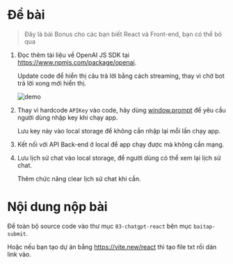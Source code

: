 # Đề bài

> Đây là bài Bonus cho các bạn biết React và Front-end, bạn có thể bỏ qua

1. Đọc thêm tài liệu về OpenAI JS SDK tại <https://www.npmjs.com/package/openai>.

   Update code để hiển thị câu trả lời bằng cách streaming, thay vì chờ bot trả lời xong mới hiển thị.

   ![demo](https://assets.hoccodeai.com/01.3-LLM%20for%20dev%20projects/03-chatgpt-react/imgs/final-steam.jpg)

2. Thay vì hardcode `APIKey` vào code, hãy dùng [window.prompt](https://www.w3schools.com/jsref/met_win_prompt.asp) để yêu cầu người dùng nhập key khi chạy app.

   Lưu key này vào local storage để không cần nhập lại mỗi lần chạy app.

3. Kết nối với API Back-end ở local để app chạy được mà không cần mạng.

4. Lưu lịch sử chat vào local storage, để người dùng có thể xem lại lịch sử chat.

   Thêm chức năng clear lịch sử chat khi cần.

# Nội dung nộp bài

Để toàn bộ source code vào thư mục `03-chatgpt-react` bên mục `baitap-submit`.

Hoặc nếu bạn tạo dự án bằng <https://vite.new/react> thì tạo file txt rồi dán link vào.
